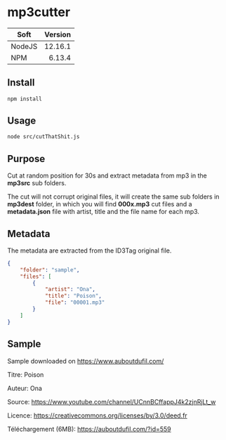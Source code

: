 # mp3cutter

|Soft   | Version |
|-------|--------:|
|NodeJS | 12.16.1 |
|NPM    | 6.13.4  |

## Install

```bash
npm install
```

## Usage

```bash
node src/cutThatShit.js
```

## Purpose
Cut at random position for 30s and extract metadata from mp3 in the **mp3src** sub folders.

The cut will not corrupt original files, it will create the same sub folders in **mp3dest** folder, in which you will find **000x.mp3** cut files and a **metadata.json** file with artist, title and the file name for each mp3.
 
## Metadata
The metadata are extracted from the ID3Tag original file.

```json
{
    "folder": "sample",
    "files": [
        {
            "artist": "Ona",
            "title": "Poison",
            "file": "00001.mp3"
        }
    ]
}
```

## Sample
Sample downloaded on https://www.auboutdufil.com/

Titre:  Poison

Auteur: Ona

Source: https://www.youtube.com/channel/UCnnBCffappJ4k2zjnRjLt_w

Licence: https://creativecommons.org/licenses/by/3.0/deed.fr

Téléchargement (6MB): https://auboutdufil.com/?id=559
